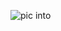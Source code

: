 ![pic into](https://user-images.githubusercontent.com/85620139/143883129-c8659d94-117a-4178-9145-1406c4badc34.jpg)

